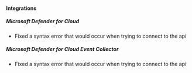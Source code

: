 
#### Integrations

##### Microsoft Defender for Cloud

- Fixed a syntax error that would occur when trying to connect to the api

##### Microsoft Defender for Cloud Event Collector

- Fixed a syntax error that would occur when trying to connect to the api
